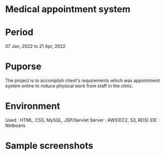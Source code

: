 # Medical appointment system

# Period
07 Jan, 2022 to 21 Apr, 2022

# Puporse
The project is to accomplish client's requirements which was appointment system online to reduce physical work from staff in the clinic. 

# Environment
Used : HTML, CSS, MySQL, JSP/Servlet
Server : AWS(EC2, S3, RDS)
IDE : Netbeans

# Sample screenshots
